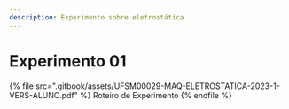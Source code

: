 ```yaml
---
description: Experimento sobre eletrostática
---
```


# Experimento 01

{% file src=".gitbook/assets/UFSM00029-MAQ-ELETROSTATICA-2023-1-VERS-ALUNO.pdf" %}
Roteiro de Experimento
{% endfile %}
